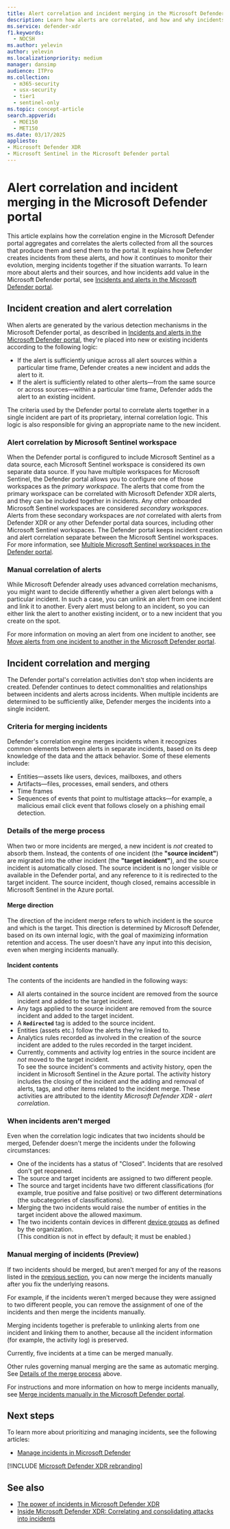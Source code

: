 ```yaml
---
title: Alert correlation and incident merging in the Microsoft Defender portal
description: Learn how alerts are correlated, and how and why incidents might be merged, in the Microsoft Defender portal.
ms.service: defender-xdr
f1.keywords: 
  - NOCSH
ms.author: yelevin
author: yelevin
ms.localizationpriority: medium
manager: dansimp
audience: ITPro
ms.collection: 
  - m365-security
  - usx-security
  - tier1
  - sentinel-only
ms.topic: concept-article
search.appverid: 
  - MOE150
  - MET150
ms.date: 03/17/2025
appliesto: 
- Microsoft Defender XDR 
- Microsoft Sentinel in the Microsoft Defender portal
---
```


# Alert correlation and incident merging in the Microsoft Defender portal

This article explains how the correlation engine in the Microsoft Defender portal aggregates and correlates the alerts collected from all the sources that produce them and send them to the portal. It explains how Defender creates incidents from these alerts, and how it continues to monitor their evolution, merging incidents together if the situation warrants. To learn more about alerts and their sources, and how incidents add value in the Microsoft Defender portal, see [Incidents and alerts in the Microsoft Defender portal](incidents-overview.md).

## Incident creation and alert correlation

When alerts are generated by the various detection mechanisms in the Microsoft Defender portal, as described in [Incidents and alerts in the Microsoft Defender portal](incidents-overview.md), they're placed into new or existing incidents according to the following logic:

- If the alert is sufficiently unique across all alert sources within a particular time frame, Defender creates a new incident and adds the alert to it.
- If the alert is sufficiently related to other alerts&mdash;from the same source or across sources&mdash;within a particular time frame, Defender adds the alert to an existing incident.

The criteria used by the Defender portal to correlate alerts together in a single incident are part of its proprietary, internal correlation logic. This logic is also responsible for giving an appropriate name to the new incident.

### Alert correlation by Microsoft Sentinel workspace

When the Defender portal is configured to include Microsoft Sentinel as a data source, each Microsoft Sentinel workspace is considered its own separate data source. If you have multiple workspaces for Microsoft Sentinel, the Defender portal allows you to configure one of those workspaces as the *primary workspace*. The alerts that come from the primary workspace can be correlated with Microsoft Defender XDR alerts, and they can be included together in incidents. <!-- XDR data? Or data from any other sources in the portal? In other words, are Sentinel alerts from secondary workspaces ON AN ISLAND? They can be correlated amongst themselves, right? --> Any other onboarded Microsoft Sentinel workspaces are considered *secondary workspaces*. Alerts from these secondary workspaces are *not* correlated with alerts from Defender XDR or any other Defender portal data sources, including other Microsoft Sentinel workspaces. The Defender portal keeps incident creation and alert correlation separate between the Microsoft Sentinel workspaces. For more information, see [Multiple Microsoft Sentinel workspaces in the Defender portal](/azure/sentinel/workspaces-defender-portal).

### Manual correlation of alerts

While Microsoft Defender already uses advanced correlation mechanisms, you might want to decide differently whether a given alert belongs with a particular incident. In such a case, you can unlink an alert from one incident and link it to another. Every alert must belong to an incident, so you can either link the alert to another existing incident, or to a new incident that you create on the spot.

For more information on moving an alert from one incident to another, see [Move alerts from one incident to another in the Microsoft Defender portal](move-alert-to-another-incident.md).

## Incident correlation and merging

The Defender portal's correlation activities don't stop when incidents are created. Defender continues to detect commonalities and relationships between incidents and alerts across incidents. When multiple incidents are determined to be sufficiently alike, Defender merges the incidents into a single incident.

### Criteria for merging incidents

Defender's correlation engine merges incidents when it recognizes common elements between alerts in separate incidents, based on its deep knowledge of the data and the attack behavior. Some of these elements include:

- Entities&mdash;assets like users, devices, mailboxes, and others
- Artifacts&mdash;files, processes, email senders, and others
- Time frames
- Sequences of events that point to multistage attacks&mdash;for example, a malicious email click event that follows closely on a phishing email detection.

### Details of the merge process

When two or more incidents are merged, a new incident is *not* created to absorb them. Instead, the contents of one incident (the **"source incident"**) are migrated into the other incident (the **"target incident"**), and the source incident is automatically closed. The source incident is no longer visible or available in the Defender portal, and any reference to it is redirected to the target incident. The source incident, though closed, remains accessible in Microsoft Sentinel in the Azure portal.

#### Merge direction

The direction of the incident merge refers to which incident is the source and which is the target. This direction is determined by Microsoft Defender, based on its own internal logic, with the goal of maximizing information retention and access. The user doesn't have any input into this decision, even when merging incidents manually.

#### Incident contents

The contents of the incidents are handled in the following ways:

- All alerts contained in the source incident are removed from the source incident and added to the target incident.
- Any tags applied to the source incident are removed from the source incident and added to the target incident.
- A **`Redirected`** tag is added to the source incident.
- Entities (assets etc.) follow the alerts they're linked to.
- Analytics rules recorded as involved in the creation of the source incident are added to the rules recorded in the target incident.
- Currently, comments and activity log entries in the source incident are *not* moved to the target incident.<br>To see the source incident's comments and activity history, open the incident in Microsoft Sentinel in the Azure portal. The activity history includes the closing of the incident and the adding and removal of alerts, tags, and other items related to the incident merge. These activities are attributed to the identity *Microsoft Defender XDR - alert correlation*.

### When incidents aren't merged

Even when the correlation logic indicates that two incidents should be merged, Defender doesn't merge the incidents under the following circumstances:

- One of the incidents has a status of "Closed". Incidents that are resolved don't get reopened.
- The source and target incidents are assigned to two different people.
- The source and target incidents have two different classifications (for example, true positive and false positive) or two different determinations (the subcategories of classifications).
- Merging the two incidents would raise the number of entities in the target incident above the allowed maximum.
- The two incidents contain devices in different [device groups](/defender-endpoint/machine-groups) as defined by the organization. <br>(This condition is not in effect by default; it must be enabled.)

### Manual merging of incidents (Preview)

If two incidents should be merged, but aren't merged for any of the reasons listed in the [previous section](#when-incidents-arent-merged), you can now merge the incidents manually after you fix the underlying reasons.

For example, if the incidents weren't merged because they were assigned to two different people, you can remove the assignment of one of the incidents and then merge the incidents manually.

Merging incidents together is preferable to unlinking alerts from one incident and linking them to another, because all the incident information (for example, the activity log) is preserved.

Currently, five incidents at a time can be merged manually.

Other rules governing manual merging are the same as automatic merging. See [Details of the merge process](#details-of-the-merge-process) above.

For instructions and more information on how to merge incidents manually, see [Merge incidents manually in the Microsoft Defender portal](merge-incidents-manually.md).

## Next steps

To learn more about prioritizing and managing incidents, see the following articles:

- [Manage incidents in Microsoft Defender](manage-incidents.md)

[!INCLUDE [Microsoft Defender XDR rebranding](../includes/defender-m3d-techcommunity.md)]

## See also

- [The power of incidents in Microsoft Defender XDR](https://techcommunity.microsoft.com/t5/microsoft-defender-xdr-blog/the-power-of-incidents-in-microsoft-365-defender/ba-p/3515483)
- [Inside Microsoft Defender XDR: Correlating and consolidating attacks into incidents](https://www.microsoft.com/en-us/security/blog/2020/07/09/inside-microsoft-threat-protection-correlating-and-consolidating-attacks-into-incidents/)
